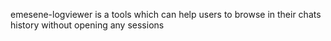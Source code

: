 emesene-logviewer is a tools which can help users to browse in their chats history without opening any sessions
